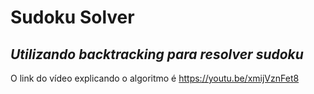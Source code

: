 # Sudoku Solver
## _Utilizando backtracking para resolver sudoku_

O link do vídeo explicando o algoritmo é https://youtu.be/xmijVznFet8
